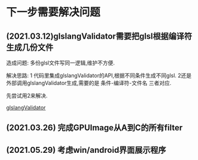 # 下一步需要解决问题

## (2021.03.12)glslangValidator需要把glsl根据编译符生成几份文件

造成问题: 多份glsl文件写同一逻辑,维护不方便.

解决思路: 1 代码里集成glslangValidator的API,根据不同条件生成不同glsl. 2还是外部调用glslangValidator生成,需要的是 条件-编译符-文件名 三者对应.

先尝试用2来解决.

[glslangValidator](http://manpages.ubuntu.com/manpages/focal/en/man1/glslangValidator.1.html)

## (2021.03.26) 完成GPUImage从A到C的所有filter

## (2021.05.29) 考虑win/android界面展示程序
